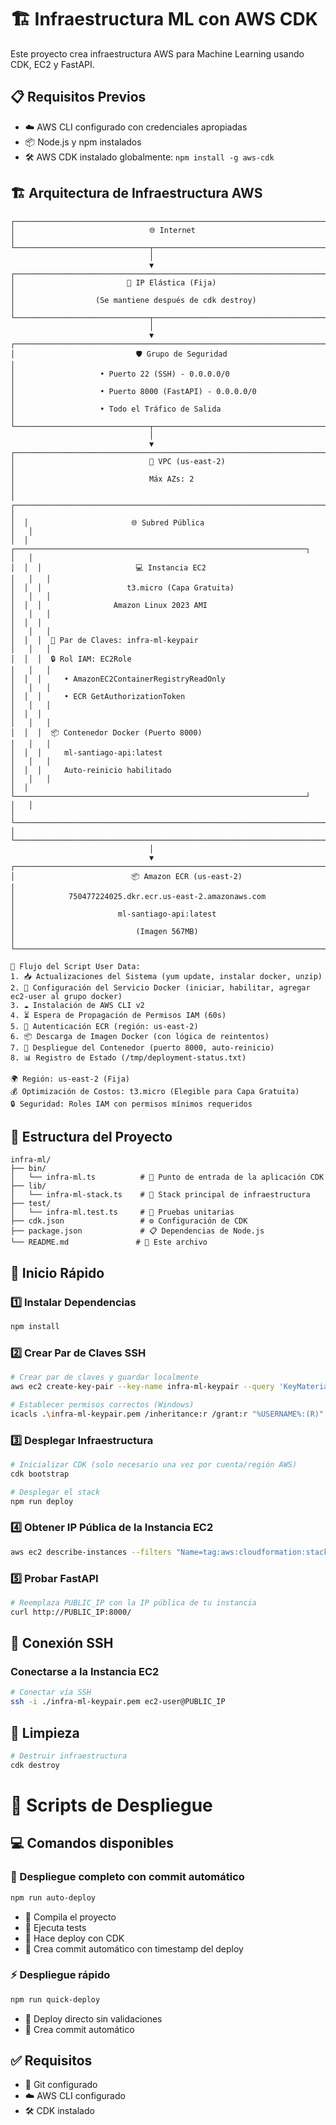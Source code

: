 # 🏗️ Infraestructura ML con AWS CDK

Este proyecto crea infraestructura AWS para Machine Learning usando CDK, EC2 y FastAPI.

## 📋 Requisitos Previos

- ☁️ AWS CLI configurado con credenciales apropiadas
- 📦 Node.js y npm instalados
- 🛠️ AWS CDK instalado globalmente: `npm install -g aws-cdk`

## 🏗️ Arquitectura de Infraestructura AWS

```
┌─────────────────────────────────────────────────────────────────────────────────┐
│                              🌐 Internet                                        │
└──────────────────────────────┬──────────────────────────────────────────────────┘
                               │
                               ▼
┌─────────────────────────────────────────────────────────────────────────────────┐
│                         📍 IP Elástica (Fija)                                  │
│                  (Se mantiene después de cdk destroy)                          │
└──────────────────────────────┬──────────────────────────────────────────────────┘
                               │
                               ▼
┌─────────────────────────────────────────────────────────────────────────────────┐
│                           🛡️ Grupo de Seguridad                                │
│                   • Puerto 22 (SSH) - 0.0.0.0/0                               │
│                   • Puerto 8000 (FastAPI) - 0.0.0.0/0                         │
│                   • Todo el Tráfico de Salida                                  │
└──────────────────────────────┬──────────────────────────────────────────────────┘
                               │
                               ▼
┌─────────────────────────────────────────────────────────────────────────────────┐
│                              🏢 VPC (us-east-2)                                │
│                              Máx AZs: 2                                        │
│  ┌─────────────────────────────────────────────────────────────────────────┐   │
│  │                       🌐 Subred Pública                                 │   │
│  │  ┌─────────────────────────────────────────────────────────────────┐   │   │
│  │  │                     💻 Instancia EC2                            │   │   │
│  │  │                   t3.micro (Capa Gratuita)                     │   │   │
│  │  │                Amazon Linux 2023 AMI                           │   │   │
│  │  │                                                                 │   │   │
│  │  │  🔑 Par de Claves: infra-ml-keypair                            │   │   │
│  │  │  🔒 Rol IAM: EC2Role                                           │   │   │
│  │  │     • AmazonEC2ContainerRegistryReadOnly                        │   │   │
│  │  │     • ECR GetAuthorizationToken                                 │   │   │
│  │  │                                                                 │   │   │
│  │  │  📦 Contenedor Docker (Puerto 8000)                            │   │   │
│  │  │     ml-santiago-api:latest                                      │   │   │
│  │  │     Auto-reinicio habilitado                                    │   │   │
│  │  └─────────────────────────────────────────────────────────────────┘   │   │
│  └─────────────────────────────────────────────────────────────────────────┘   │
└─────────────────────────────────────────────────────────────────────────────────┘
                               │
                               ▼
┌─────────────────────────────────────────────────────────────────────────────────┐
│                          📦 Amazon ECR (us-east-2)                             │
│            750477224025.dkr.ecr.us-east-2.amazonaws.com                       │
│                       ml-santiago-api:latest                                   │
│                           (Imagen 567MB)                                       │
└─────────────────────────────────────────────────────────────────────────────────┘

🔄 Flujo del Script User Data:
1. 📥 Actualizaciones del Sistema (yum update, instalar docker, unzip)
2. 🐳 Configuración del Servicio Docker (iniciar, habilitar, agregar ec2-user al grupo docker)
3. ☁️ Instalación de AWS CLI v2
4. ⏳ Espera de Propagación de Permisos IAM (60s)
5. 🔐 Autenticación ECR (región: us-east-2)
6. 📦 Descarga de Imagen Docker (con lógica de reintentos)
7. 🚀 Despliegue del Contenedor (puerto 8000, auto-reinicio)
8. 📊 Registro de Estado (/tmp/deployment-status.txt)

🌍 Región: us-east-2 (Fija)
💰 Optimización de Costos: t3.micro (Elegible para Capa Gratuita)
🔒 Seguridad: Roles IAM con permisos mínimos requeridos
```

## 📁 Estructura del Proyecto

```
infra-ml/
├── bin/
│   └── infra-ml.ts          # 🚀 Punto de entrada de la aplicación CDK
├── lib/
│   └── infra-ml-stack.ts    # 🏢 Stack principal de infraestructura
├── test/
│   └── infra-ml.test.ts     # 🧪 Pruebas unitarias
├── cdk.json                 # ⚙️ Configuración de CDK
├── package.json             # 📋 Dependencias de Node.js
└── README.md               # 📖 Este archivo
```

## 🚀 Inicio Rápido

### 1️⃣ Instalar Dependencias

```bash
npm install
```

### 2️⃣ Crear Par de Claves SSH

```bash
# Crear par de claves y guardar localmente
aws ec2 create-key-pair --key-name infra-ml-keypair --query 'KeyMaterial' --output text > ./infra-ml-keypair.pem

# Establecer permisos correctos (Windows)
icacls .\infra-ml-keypair.pem /inheritance:r /grant:r "%USERNAME%:(R)"
```

### 3️⃣ Desplegar Infraestructura

```bash
# Inicializar CDK (solo necesario una vez por cuenta/región AWS)
cdk bootstrap

# Desplegar el stack
npm run deploy
```

### 4️⃣ Obtener IP Pública de la Instancia EC2

```bash
aws ec2 describe-instances --filters "Name=tag:aws:cloudformation:stack-name,Values=InfraMlStack" --query 'Reservations[*].Instances[*].PublicIpAddress' --output text
```

### 5️⃣ Probar FastAPI

```bash
# Reemplaza PUBLIC_IP con la IP pública de tu instancia
curl http://PUBLIC_IP:8000/
```

## 🔐 Conexión SSH

### Conectarse a la Instancia EC2

```bash
# Conectar vía SSH
ssh -i ./infra-ml-keypair.pem ec2-user@PUBLIC_IP
```

## 🧹 Limpieza

```bash
# Destruir infraestructura
cdk destroy
```

# 📜 Scripts de Despliegue

## 💻 Comandos disponibles

### 🔄 Despliegue completo con commit automático
```bash
npm run auto-deploy
```
- 🔨 Compila el proyecto
- 🧪 Ejecuta tests
- 🚀 Hace deploy con CDK
- 📝 Crea commit automático con timestamp del deploy

### ⚡ Despliegue rápido
```bash
npm run quick-deploy
```
- 🚀 Deploy directo sin validaciones
- 📝 Crea commit automático

## ✅ Requisitos
- 📝 Git configurado
- ☁️ AWS CLI configurado
- 🛠️ CDK instalado
